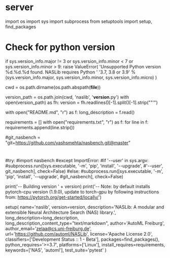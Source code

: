 # server
import os
import sys
import subprocess
from setuptools import setup, find_packages

# Check for python version
if sys.version_info.major != 3 or sys.version_info.minor < 7 or sys.version_info.minor > 9:
    raise ValueError(
        'Unsupported Python version %d.%d.%d found. NASLib requires Python '
        '3.7, 3.8 or 3.9' % (sys.version_info.major, sys.version_info.minor, sys.version_info.micro)
    )


cwd = os.path.dirname(os.path.abspath(__file__))

version_path = os.path.join(cwd, 'naslib', '__version__.py')
with open(version_path) as fh:
    version = fh.readlines()[-1].split()[-1].strip("\"'")

with open("README.md", "r") as f:
    long_description = f.read()

requirements = []
with open("requirements.txt", "r") as f:
    for line in f:
        requirements.append(line.strip())

#git_nasbench = "git+https://github.com/yashsmehta/nasbench.git@master"
#
#try:
    #import nasbench
#except ImportError:
    #if '--user' in sys.argv:
        #subprocess.run([sys.executable, '-m', 'pip', 'install', '--upgrade',
            #'--user', git_nasbench], check=False)
    #else:
        #subprocess.run([sys.executable, '-m', 'pip', 'install', '--upgrade',
            #git_nasbench], check=False)


print('-- Building version ' + version)
print('-- Note: by default installs pytorch-cpu version (1.9.0), update to torch-gpu by following instructions from: https://pytorch.org/get-started/locally/')

setup(
    name='naslib',
    version=version,
    description='NASLib: A modular and extensible Neural Architecture Search (NAS) library.',
    long_description=long_description,
    long_description_content_type="text/markdown",
    author='AutoML Freiburg',
    author_email='zelaa@cs.uni-freiburg.de',
    url='https://github.com/automl/NASLib',
    license='Apache License 2.0',
    classifiers=['Development Status :: 1 - Beta'],
    packages=find_packages(),
    python_requires='>=3.7',
    platforms=['Linux'],
    install_requires=requirements,
    keywords=['NAS', 'automl'],
    test_suite='pytest'
)
